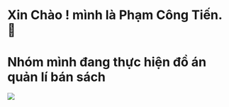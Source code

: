 # Xin Chào ! mình là Phạm Công Tiến. 🐒
# Nhóm mình đang thực hiện đồ án quản lí bán sách
<img src="link_anh_cua_ban">
